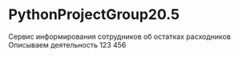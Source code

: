 # PythonProjectGroup20.5
Сервис информирования сотрудников об остатках расходников
Описываем деятельность
123
456
